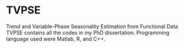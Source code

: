 # TVPSE
Trend and Variable-Phase Seasonality Estimation from Functional Data
TVPSE contains all the codes in my PhD dissertation.
Programming language used were Matlab, R, and C++.
